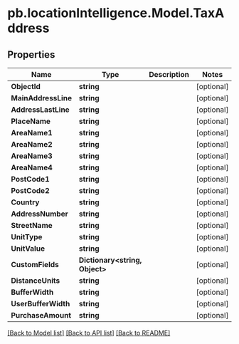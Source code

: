 # pb.locationIntelligence.Model.TaxAddress
## Properties

Name | Type | Description | Notes
------------ | ------------- | ------------- | -------------
**ObjectId** | **string** |  | [optional] 
**MainAddressLine** | **string** |  | [optional] 
**AddressLastLine** | **string** |  | [optional] 
**PlaceName** | **string** |  | [optional] 
**AreaName1** | **string** |  | [optional] 
**AreaName2** | **string** |  | [optional] 
**AreaName3** | **string** |  | [optional] 
**AreaName4** | **string** |  | [optional] 
**PostCode1** | **string** |  | [optional] 
**PostCode2** | **string** |  | [optional] 
**Country** | **string** |  | [optional] 
**AddressNumber** | **string** |  | [optional] 
**StreetName** | **string** |  | [optional] 
**UnitType** | **string** |  | [optional] 
**UnitValue** | **string** |  | [optional] 
**CustomFields** | **Dictionary&lt;string, Object&gt;** |  | [optional] 
**DistanceUnits** | **string** |  | [optional] 
**BufferWidth** | **string** |  | [optional] 
**UserBufferWidth** | **string** |  | [optional] 
**PurchaseAmount** | **string** |  | [optional] 

[[Back to Model list]](../README.md#documentation-for-models) [[Back to API list]](../README.md#documentation-for-api-endpoints) [[Back to README]](../README.md)

